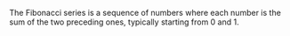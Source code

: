 The Fibonacci series is a sequence of numbers where each number is the sum of the two preceding ones, typically starting from 0 and 1. 
